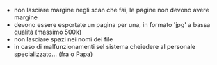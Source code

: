 - non lasciare margine negli scan che fai, le pagine non devono avere margine
- devono essere esportate un  pagina per una, in formato 'jpg' a bassa qualità (massimo 500k)
- non lasciare spazi nei nomi dei file
- in caso di malfunzionamenti sel sistema cheiedere al personale specializzato… (fra o Papa)
